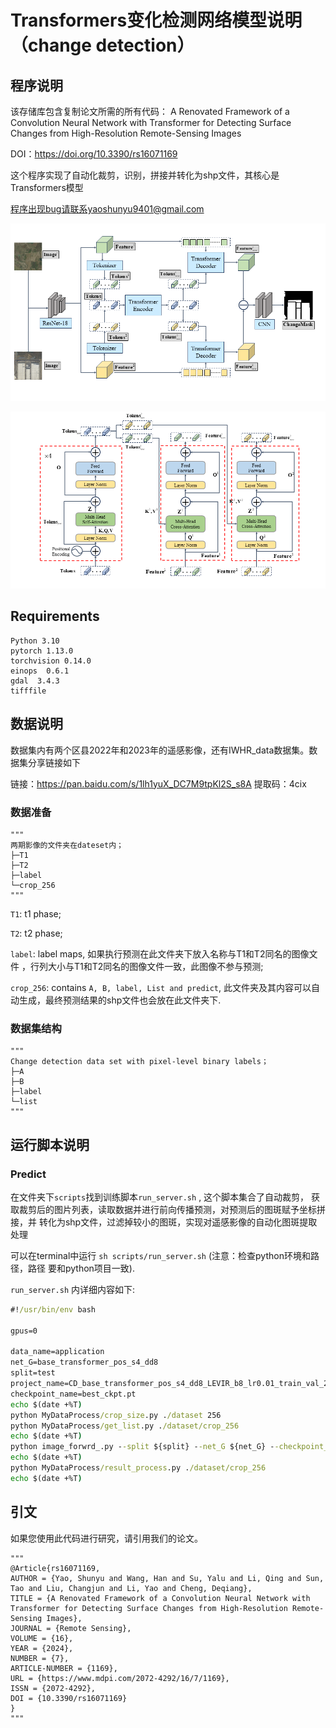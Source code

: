 # Transformers变化检测网络模型说明（change detection）

## 程序说明
该存储库包含复制论文所需的所有代码：
A Renovated Framework of a Convolution Neural Network with Transformer for Detecting Surface Changes from High-Resolution Remote-Sensing Images

DOI：https://doi.org/10.3390/rs16071169

这个程序实现了自动化裁剪，识别，拼接并转化为shp文件，其核心是Transformers模型

程序出现bug请联系yaoshunyu9401@gmail.com


![image](./images/network.png)

![image](./images/transformer.png)

## Requirements
```
Python 3.10
pytorch 1.13.0
torchvision 0.14.0
einops  0.6.1
gdal  3.4.3
tifffile 
```

## 数据说明
数据集内有两个区县2022年和2023年的遥感影像，还有IWHR_data数据集。数据集分享链接如下

链接：https://pan.baidu.com/s/1lh1yuX_DC7M9tpKl2S_s8A 
提取码：4cix

### 数据准备

```
"""
两期影像的文件夹在dateset内；
├─T1
├─T2
├─label
└─crop_256
"""
```
`T1`: t1 phase;

`T2`: t2 phase;

`label`: label maps, 如果执行预测在此文件夹下放入名称与T1和T2同名的图像文件
，行列大小与T1和T2同名的图像文件一致，此图像不参与预测;

`crop_256`: contains `A, B, label, List and predict`, 
此文件夹及其内容可以自动生成，最终预测结果的shp文件也会放在此文件夹下.

### 数据集结构

```
"""
Change detection data set with pixel-level binary labels；
├─A
├─B
├─label
└─list
"""
```


## 运行脚本说明

### Predict

在文件夹下`scripts`找到训练脚本`run_server.sh` , 这个脚本集合了自动裁剪，
获取裁剪后的图片列表，读取数据并进行前向传播预测，对预测后的图斑赋予坐标拼接，并
转化为shp文件，过滤掉较小的图斑，实现对遥感影像的自动化图斑提取处理

可以在terminal中运行 `sh scripts/run_server.sh` (注意：检查python环境和路径，路径
要和python项目一致).

`run_server.sh` 内详细内容如下:

```cmd
#!/usr/bin/env bash

gpus=0

data_name=application
net_G=base_transformer_pos_s4_dd8
split=test
project_name=CD_base_transformer_pos_s4_dd8_LEVIR_b8_lr0.01_train_val_200_linear
checkpoint_name=best_ckpt.pt
echo $(date +%T)
python MyDataProcess/crop_size.py ./dataset 256
python MyDataProcess/get_list.py ./dataset/crop_256
echo $(date +%T)
python image_forwrd_.py --split ${split} --net_G ${net_G} --checkpoint_name ${checkpoint_name} --gpu_ids ${gpus} --project_name ${project_name} --data_name ${data_name}
echo $(date +%T)
python MyDataProcess/result_process.py ./dataset/crop_256
echo $(date +%T)

```
## 引文

如果您使用此代码进行研究，请引用我们的论文。

```
"""
@Article{rs16071169,
AUTHOR = {Yao, Shunyu and Wang, Han and Su, Yalu and Li, Qing and Sun, Tao and Liu, Changjun and Li, Yao and Cheng, Deqiang},
TITLE = {A Renovated Framework of a Convolution Neural Network with Transformer for Detecting Surface Changes from High-Resolution Remote-Sensing Images},
JOURNAL = {Remote Sensing},
VOLUME = {16},
YEAR = {2024},
NUMBER = {7},
ARTICLE-NUMBER = {1169},
URL = {https://www.mdpi.com/2072-4292/16/7/1169},
ISSN = {2072-4292},
DOI = {10.3390/rs16071169}
}
"""
```




